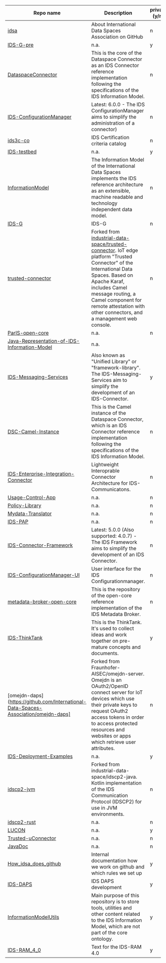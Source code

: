 Repo name | Description | private (y/n) | tbc. |
--- | --- | --- | --- | 
[idsa](https://github.com/International-Data-Spaces-Association/idsa) | About International Data Spaces Association on GitHub | n |
[IDS-G-pre](https://github.com/International-Data-Spaces-Association/IDS-G-pre) | n.a. | y | 
[DataspaceConnector](https://github.com/International-Data-Spaces-Association/DataspaceConnector) | This is the core of the Dataspace Connector as an IDS Connector reference implementation following the specifications of the IDS Information Model. | n |
[IDS-ConfigurationManager](https://github.com/International-Data-Spaces-Association/IDS-ConfigurationManager) | Latest: 6.0.0 - The IDS ConfigurationManager aims to simplify the administration of a connector) | n |
[ids3c-co](https://github.com/International-Data-Spaces-Association/ids3c-co) | IDS Certification criteria catalog | n |
[IDS-testbed](https://github.com/International-Data-Spaces-Association/IDS-testbed)| n.a. | y | 
[InformationModel](https://github.com/International-Data-Spaces-Association/InformationModel)| The Information Model of the International Data Spaces implements the IDS reference architecture as an extensible, machine readable and technology independent data model. | n |
[IDS-G](https://github.com/International-Data-Spaces-Association/IDS-G) | IDS-G | n |
[trusted-connector](https://github.com/International-Data-Spaces-Association/trusted-connector) | Forked from [industrial-data-space/trusted-connector](https://github.com/industrial-data-space/trusted-connector). IoT edge platform "Trusted Connector" of the International Data Spaces. Based on Apache Karaf, includes Camel message routing, a Camel component for remote attestation with other connectors, and a management web console.| n |
[ParIS-open-core](https://github.com/International-Data-Spaces-Association/ParIS-open-core) | n.a. | n |
[Java-Representation-of-IDS-Information-Model](https://github.com/International-Data-Spaces-Association/Java-Representation-of-IDS-Information-Model)| n.a. |
[IDS-Messaging-Services](https://github.com/International-Data-Spaces-Association/IDS-Messaging-Services)|Also known as "Unified Library" or "framework-library". The IDS-Messaging-Services aim to simplify the development of an IDS-Connector. | y |
[DSC-Camel-Instance](https://github.com/International-Data-Spaces-Association/DSC-Camel-Instance)|This is the Camel instance of the Dataspace Connector, which is an IDS Connector reference implementation following the specifications of the IDS Information Model. | n |
[IDS-Enterprise-Integration-Connector](https://github.com/International-Data-Spaces-Association/IDS-Enterprise-Integration-Connector)|Lightweight Interoprable Connector Architecture for IDS-Communicatons. | n |
[Usage-Control-App](https://github.com/International-Data-Spaces-Association/Usage-Control-App) | n.a. | n |
[Policy-Library](https://github.com/International-Data-Spaces-Association/Policy-Library)|n.a. | n|
[Mydata-Translator](https://github.com/International-Data-Spaces-Association/Mydata-Translator)| n.a. | n |
[IDS-PAP](https://github.com/International-Data-Spaces-Association/IDS-PAP)|n.a.|n|
[IDS-Connector-Framework](https://github.com/International-Data-Spaces-Association/IDS-Connector-Framework)|Latest: 5.0.0 (Also supported: 4.0.7) - The IDS Framework aims to simplify the development of an IDS Connector. |n|
[IDS-ConfigurationManager-UI](https://github.com/International-Data-Spaces-Association/IDS-ConfigurationManager-UI)|User interface for the IDS Configurationmanager.|n|
[metadata-broker-open-core](https://github.com/International-Data-Spaces-Association/metadata-broker-open-core)|This is the repository of the open-core reference implementation of the IDS Metadata Broker. |n|
[IDS-ThinkTank](https://github.com/International-Data-Spaces-Association/IDS-ThinkTank)|This is the ThinkTank. It's used to collect ideas and work together on pre-mature concepts and documents. |y|
[omejdn-daps](https://github.com/International-Data-Spaces-Association/omejdn-daps]|Forked from Fraunhofer-AISEC/omejdn-server. Omejdn is an OAuth2/OpenID connect server for IoT devices which use their private keys to request OAuth2 access tokens in order to access protected resources and websites or apps which retrieve user attributes.|n|
[IDS-Deployment-Examples](https://github.com/International-Data-Spaces-Association/IDS-Deployment-Examples)|n.a.|y|
[idscp2-jvm](https://github.com/International-Data-Spaces-Association/idscp2-jvm)|Forked from industrial-data-space/idscp2-java. Kotlin implementation of the IDS Communication Protocol (IDSCP2) for use in JVM environments. |n|
[idscp2-rust](https://github.com/International-Data-Spaces-Association/idscp2-rust)|n.a.|n|
[LUCON](https://github.com/International-Data-Spaces-Association/LUCON)|n.a.|y|
[Trusted-uConnector](https://github.com/International-Data-Spaces-Association/Trusted-uConnector)|n.a.|n|
[JavaDoc](https://github.com/International-Data-Spaces-Association/JavaDoc)|n.a.|n|
[How_idsa_does_github](https://github.com/International-Data-Spaces-Association/How_idsa_does_github)|Internal documentation how we work on github and which rules we set up|y|
[IDS-DAPS](https://github.com/International-Data-Spaces-Association/IDS-DAPS)|IDS DAPS development|y|
[InformationModelUtils](https://github.com/International-Data-Spaces-Association/InformationModelUtils)|Main purpose of this repository is to store tools, utilities and other content related to the IDS Information Model, which are not part of the core ontology.|y|
[IDS-RAM_4_0](https://github.com/International-Data-Spaces-Association/IDS-RAM_4_0)|Text for the IDS-RAM 4.0 |y|
